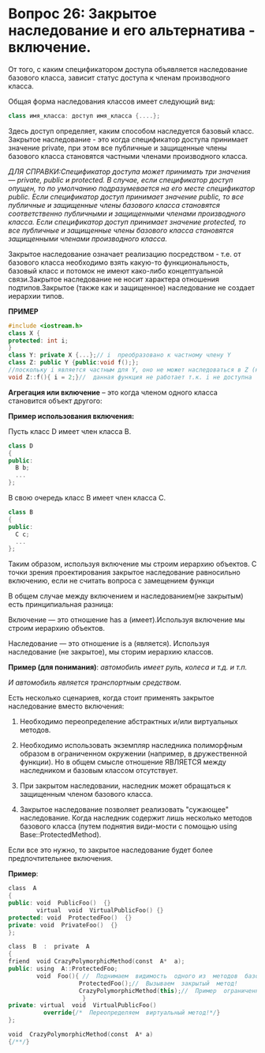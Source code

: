 # Вопрос 26: Закрытое наследование и его альтернатива - включение.

От того, с каким спецификатором доступа объявляется наследование базового класса, зависит статус доступа к членам производного класса. 

Общая форма наследования классов имеет следующий вид:

```cpp
class имя_класса: доступ имя_класса {....};
```

Здесь доступ определяет, каким способом наследуется базовый класс. Закрытое наследование - это когда спецификатор доступа принимает значение private, при этом все публичные и защищенные члены базового класса становятся частными членами производного класса.

*ДЛЯ СПРАВКИ:Спецификатор доступа может принимать три значения — private, public и protected. В случае, если спецификатор доступ опущен, то по умолчанию подразумевается на его месте спецификатор public. Если спецификатор доступ принимает значение public, то все публичные и защищенные члены базового класса становятся соответственно публичными и защищенными членами производного класса.  Если спецификатор доступ принимает значение protected, то все публичные и защищенные члены базового класса становятся защищенными членами производного класса.*

Закрытое наследование означает реализацию посредством - т.е. от базового класса необходимо взять какую-то функциональность, базовый класс и потомок не имеют како-либо концептуальной связи.Закрытое наследование не носит характера отношения подтипов.Закрытое (также как и защищенное) наследование не создает иерархии типов.

**ПРИМЕР**
```cpp
#include <iostream.h>
class X {
protected: int i;
}
class Y: private X {...};// i  преобразовано к частному члену Y
class Z: public Y {public:void f();};
//поскольку i является частным для Y, оно не может наследоваться в Z (не создается иерархии объектов)
void Z::f(){ i = 2;}//  данная функция не работает т.к. i не доступна
```

**Агрегация или включение** – это когда членом одного класса становится объект другого:

**Пример использования включения:**

Пусть класс D имеет член класса B.
```cpp
class D
{
public:
  B b;
  ...
};
```

В свою очередь класс B имеет член класса C.
```cpp
class В
{
public:
  С с;
  ...
};
```
Таким образом, используя включение мы строим иерархию объектов.
С точки зрения проектирования закрытое наследование равносильно включению, если не считать вопроса с замещением функци

В общем случае между включением и наследованием(не закрытым) есть принципиальная разница:

Включение — это отношение has a (имеет).Используя включение мы строим иерархию объектов.

Наследование — это отношение is a (является). Используя наследование (не закрытое), мы сторим иерархию классов.

**Пример (для понимания)**:
*автомобиль имеет руль, колеса и т.д. и т.п.*

*И автомобиль является транспортным средством.*

Есть несколько сценариев, когда стоит применять закрытое наследование вместо включения:

1. Необходимо переопределение абстрактных и/или виртуальных методов.

2. Необходимо использовать экземпляр наследника полиморфным образом в ограниченном окружении (например, в дружественной функции). Но в общем смысле отношение ЯВЛЯЕТСЯ между наследником и базовым классом отсутствует.

3. При закрытом наследовании, наследник может обращаться к защищенным членом базового класса.

4. Закрытое наследование позволяет реализовать "сужающее" наследование. Когда наследник содержит лишь несколько методов базового класса (путем поднятия види-мости с помощью using Base::ProtectedMethod).


Если все это нужно, то закрытое наследование будет более предпочтительнее включения.

**Пример**:
```cpp
class  A
{
public: void  PublicFoo()  {}
        virtual  void  VirtualPublicFoo() {}
protected: void  ProtectedFoo()  {}
private: void  PrivateFoo()  {}
};

class  B  :  private  A
{
friend  void CrazyPolymorphicMethod(const  A*  a);
public: using  A::ProtectedFoo;
        void  Foo(){ //  Поднимаем  видимость  одного из  методов  базового  класса
                    ProtectedFoo();//  Вызываем  закрытый  метод!
                    CrazyPolymorphicMethod(this);//  Пример  ограниченного полиморфизма
                     }
private: virtual  void  VirtualPublicFoo()
          override{/*  Переопределяем  виртуальный метод!*/}
};

void  CrazyPolymorphicMethod(const  A* a)
{/**/}
```
